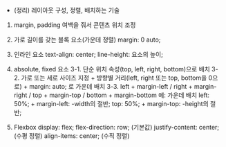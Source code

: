 - (정리) 레이아웃 구성, 정렬, 배치하는 기술
1. margin, padding 여백을 줘서 콘텐츠 위치 조정

2. 가로 길이를 갖는 블록 요소(가운데 정렬)
  margin: 0 auto;

3. 인라인 요소
  text-align: center;
  line-height: 요소의 높이;

4. absolute, fixed 요소
  3-1. 단순 위치 속성(top, left, right, bottom)으로 배치
  3-2. 가로 또는 세로 사이즈 지정 + 방향별 거리(left, right 또는 top, bottom을 0으로) + margin: auto; 로 가운데 배치
  3-3. left + margin-left / right + margin-right / top + margin-top / bottom + margin-bottom
    예: 가운데 배치
      left: 50%; + margin-left: -width의 절반;
      top: 50%; + margin-top: -height의 절반;

5. Flexbox
  display: flex;
  flex-direction: row; (기본값)
  justify-content: center; (수평 정렬)
  align-items: center; (수직 정렬)
